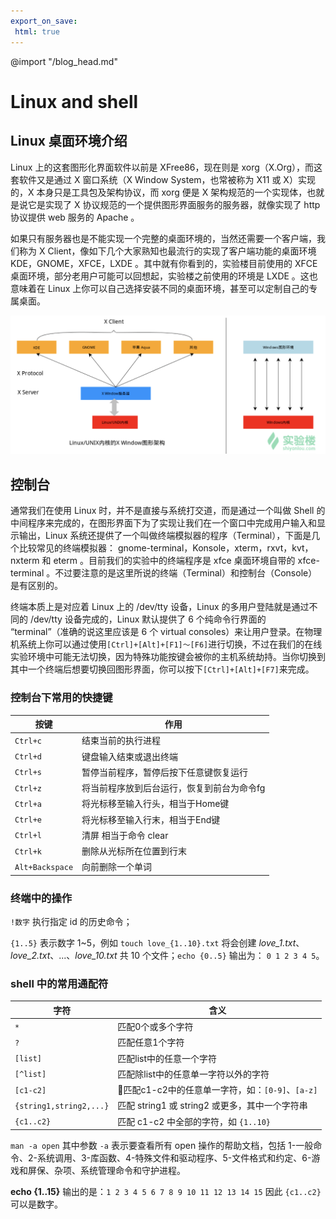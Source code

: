 ```yaml
---
export_on_save:
 html: true
---
```

@import "/blog_head.md"

# Linux and shell

## Linux 桌面环境介绍
Linux 上的这套图形化界面软件以前是 XFree86，现在则是 xorg（X.Org），而这套软件又是通过 X 窗口系统（X Window System，也常被称为 X11 或 X）实现的，X 本身只是工具包及架构协议，而 xorg 便是 X 架构规范的一个实现体，也就是说它是实现了 X 协议规范的一个提供图形界面服务的服务器，就像实现了 http 协议提供 web 服务的 Apache 。

如果只有服务器也是不能实现一个完整的桌面环境的，当然还需要一个客户端，我们称为 X Client，像如下几个大家熟知也最流行的实现了客户端功能的桌面环境 KDE，GNOME，XFCE，LXDE 。其中就有你看到的，实验楼目前使用的 XFCE 桌面环境，部分老用户可能可以回想起，实验楼之前使用的环境是 LXDE 。这也意味着在 Linux 上你可以自己选择安装不同的桌面环境，甚至可以定制自己的专属桌面。

![](/shiyanlou/Linux/assets/20180711215820.png)

## 控制台

通常我们在使用 Linux 时，并不是直接与系统打交道，而是通过一个叫做 Shell 的中间程序来完成的，在图形界面下为了实现让我们在一个窗口中完成用户输入和显示输出，Linux 系统还提供了一个叫做终端模拟器的程序（Terminal），下面是几个比较常见的终端模拟器： gnome-terminal，Konsole，xterm，rxvt，kvt，nxterm 和 eterm 。目前我们的实验中的终端程序是 xfce 桌面环境自带的 xfce-terminal 。不过要注意的是这里所说的终端（Terminal）和控制台（Console）是有区别的。

终端本质上是对应着 Linux 上的 /dev/tty 设备，Linux 的多用户登陆就是通过不同的 /dev/tty 设备完成的，Linux 默认提供了 6 个纯命令行界面的 “terminal”（准确的说这里应该是 6 个 virtual consoles）来让用户登录。在物理机系统上你可以通过使用`[Ctrl]+[Alt]+[F1]～[F6]`进行切换，不过在我们的在线实验环境中可能无法切换，因为特殊功能按键会被你的主机系统劫持。当你切换到其中一个终端后想要切换回图形界面，你可以按下`[Ctrl]+[Alt]+[F7]`来完成。

### 控制台下常用的快捷键

|按键|作用|
|---|---|
|`Ctrl+c`|结束当前的执行进程|
|`Ctrl+d`|键盘输入结束或退出终端|
|`Ctrl+s`|暂停当前程序，暂停后按下任意键恢复运行|
|`Ctrl+z`|将当前程序放到后台运行，恢复到前台为命令fg|
|`Ctrl+a`|将光标移至输入行头，相当于Home键|
|`Ctrl+e`|将光标移至输入行末，相当于End键|
|`Ctrl+l`|清屏 相当于命令 clear|
|`Ctrl+k`|删除从光标所在位置到行末|
|`Alt+Backspace`|向前删除一个单词|

### 终端中的操作

`!数字` 执行指定 id 的历史命令；

`{1..5}` 表示数字 1~5，例如 `touch love_{1..10}.txt` 将会创建 *love_1.txt*、*love_2.txt*、...、*love_10.txt* 共 10 个文件；`echo {0..5}` 输出为： `0 1 2 3 4 5`。

### shell 中的常用通配符

|字符|含义|
|---|---|
|`*`|匹配0个或多个字符|
|`?`|匹配任意1个字符|
|`[list]`|匹配list中的任意一个字符|
|`[^list]`|匹配除list中的任意单一字符以外的字符|
|`[c1-c2]`|匹配c1-c2中的任意单一字符，如：`[0-9]`、`[a-z]`|
|`{string1,string2,...}`|匹配 string1 或 string2 或更多，其中一个字符串|
|`{c1..c2}`|匹配 c1-c2 中全部的字符，如 `{1..10}`|

`man -a open` 其中参数 `-a` 表示要查看所有 open 操作的帮助文档，包括 1-一般命令、2-系统调用、3-库函数、4-特殊文件和驱动程序、5-文件格式和约定、6-游戏和屏保、杂项、系统管理命令和守护进程。

**echo {1..15}** 输出的是：`1 2 3 4 5 6 7 8 9 10 11 12 13 14 15` 因此 `{c1..c2}`可以是数字。